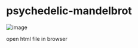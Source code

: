 # psychedelic-mandelbrot

![image](https://github.com/user-attachments/assets/8c0642c3-d3c8-460e-8968-5c1039e0718f)

open html file in browser
